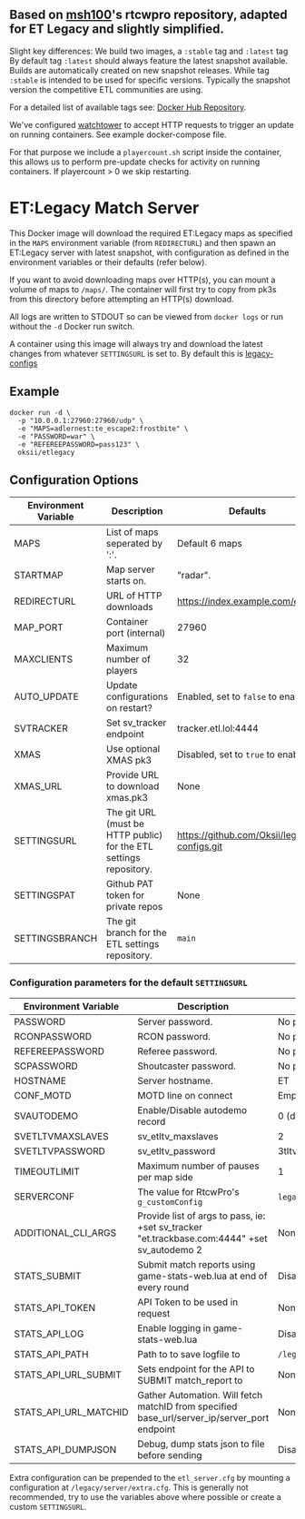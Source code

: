 ## Based on [msh100](https://github.com/msh100/rtcw)'s rtcwpro repository, adapted for ET Legacy and slightly simplified.

Slight key differences: We build two images, a `:stable` tag and `:latest` tag
By default tag `:latest` should always feature the latest snapshot available. 
Builds are automatically created on new snapshot releases. 
While tag `:stable` is intended to be used for specific versions. 
Typically the snapshot version the competitive ETL communities are using.

For a detailed list of available tags see: [Docker Hub Repository](https://hub.docker.com/repository/docker/oksii/etlegacy).

We've configured [watchtower](https://containrrr.dev/watchtower/) to accept 
HTTP requests to trigger an update on running containers. 
See example docker-compose file. 

For that purpose we include a `playercount.sh` script inside the container, 
this allows us to perform pre-update checks for activity on running containers.
If playercount > 0 we skip restarting. 

# ET:Legacy Match Server

This Docker image will download the required ET:Legacy maps as specified in the
`MAPS` environment variable (from `REDIRECTURL`) and then spawn an ET:Legacy
server with latest snapshot, with configuration as defined in the environment variables or
their defaults (refer below).

If you want to avoid downloading maps over HTTP(s), you can mount a volume of
maps to `/maps/`.
The container will first try to copy from pk3s from this directory before
attempting an HTTP(s) download.

All logs are written to STDOUT so can be viewed from `docker logs` or run
without the `-d` Docker run switch.

A container using this image will always try and download the latest changes
from whatever `SETTINGSURL` is set to.
By default this is [legacy-configs](https://github.com/Oksii/legacy-configs)


## Example

```
docker run -d \
  -p "10.0.0.1:27960:27960/udp" \
  -e "MAPS=adlernest:te_escape2:frostbite" \
  -e "PASSWORD=war" \
  -e "REFEREEPASSWORD=pass123" \
  oksii/etlegacy
```

## Configuration Options

Environment Variable  | Description                    | Defaults
--------------------- | ------------------------------ | ------------------------
MAPS                  | List of maps seperated by ':'. | Default 6 maps
STARTMAP              | Map server starts on.          | "radar".
REDIRECTURL           | URL of HTTP downloads          | https://index.example.com/et/
MAP_PORT              | Container port (internal)      | 27960
MAXCLIENTS            | Maximum number of players      | 32
AUTO_UPDATE           | Update configurations on restart? | Enabled, set to `false` to enable.
SVTRACKER             | Set sv_tracker endpoint        | tracker.etl.lol:4444
XMAS                  | Use optional XMAS pk3          | Disabled, set to `true` to enable. 
XMAS_URL              | Provide URL to download xmas.pk3 | None 
SETTINGSURL           | The git URL (must be HTTP public) for the ETL settings repository. | https://github.com/Oksii/legacy-configs.git
SETTINGSPAT           | Github PAT token for private repos | None
SETTINGSBRANCH        | The git branch for the ETL settings repository. | `main`


### Configuration parameters for the default `SETTINGSURL`

Environment Variable  | Description                    | Defaults
--------------------- | ------------------------------ | ------------------------
PASSWORD              | Server password.               | No password.
RCONPASSWORD          | RCON password.                 | No password (disabled).
REFEREEPASSWORD       | Referee password.              | No password (disabled).
SCPASSWORD            | Shoutcaster password.          | No password (disabled).
HOSTNAME              | Server hostname.               | ET
CONF_MOTD             | MOTD line on connect           | Empty.
SVAUTODEMO            | Enable/Disable autodemo record | 0 (disabled)
SVETLTVMAXSLAVES      | sv_etltv_maxslaves             | 2
SVETLTVPASSWORD       | sv_etltv_password              | 3tltv
TIMEOUTLIMIT          | Maximum number of pauses per map side | 1
SERVERCONF            | The value for RtcwPro's `g_customConfig` | `legacy6`.
ADDITIONAL_CLI_ARGS   | Provide list of args to pass, ie: +set sv_tracker "et.trackbase.com:4444" +set sv_autodemo 2  | None.
STATS_SUBMIT          | Submit match reports using game-stats-web.lua at end of every round | Disabled, set to `true` to enable. 
STATS_API_TOKEN       | API Token to be used in request | None
STATS_API_LOG         | Enable logging in game-stats-web.lua | Disabled, set to `true` to enable. 
STATS_API_PATH        | Path to to save logfile to     | `/legacy/homepath/legacy/stats/`
STATS_API_URL_SUBMIT  | Sets endpoint for the API to SUBMIT match_report to | None
STATS_API_URL_MATCHID | Gather Automation. Will fetch matchID from specified base_url/server_ip/server_port endpoint | None
STATS_API_DUMPJSON    | Debug, dump stats json to file before sending | Disabled, set to `true` to enable. 

Extra configuration can be prepended to the `etl_server.cfg` by mounting a
configuration at `/legacy/server/extra.cfg`.
This is generally not recommended, try to use the variables above where
possible or create a custom `SETTINGSURL`.